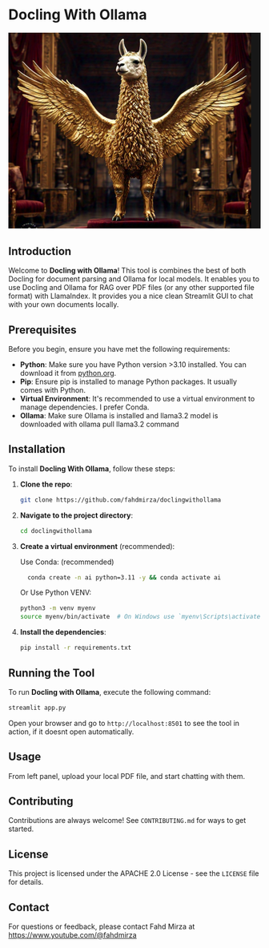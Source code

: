 # Docling With Ollama

![Project Logo](doclingwithollama.png)

## Introduction

Welcome to **Docling with Ollama**! This tool is combines the best of both Docling for document parsing and Ollama for local models. It enables you to use Docling and Ollama for RAG over PDF files (or any other supported file format) with LlamaIndex. It provides you a nice clean Streamlit GUI to chat with your own documents locally.

## Prerequisites

Before you begin, ensure you have met the following requirements:

- **Python**: Make sure you have Python version >3.10 installed. You can download it from [python.org](https://www.python.org/downloads/).
- **Pip**: Ensure pip is installed to manage Python packages. It usually comes with Python.
- **Virtual Environment**: It's recommended to use a virtual environment to manage dependencies. I prefer Conda.
- **Ollama**: Make sure Ollama is installed and llama3.2 model is downloaded with ollama pull llama3.2 command


## Installation

To install **Docling With Ollama**, follow these steps:

1. **Clone the repo**:

    ```bash
    git clone https://github.com/fahdmirza/doclingwithollama
    ```

2. **Navigate to the project directory**:

    ```bash
    cd doclingwithollama
    ```

3. **Create a virtual environment** (recommended):

    Use Conda: (recommended)
    ```bash
      conda create -n ai python=3.11 -y && conda activate ai
    ```
    Or Use Python VENV:
    ```bash
    python3 -m venv myenv
    source myenv/bin/activate  # On Windows use `myenv\Scripts\activate`
    ```

5. **Install the dependencies**:

    ```bash
    pip install -r requirements.txt
    ```

## Running the Tool

To run **Docling with Ollama**, execute the following command:

```bash
streamlit app.py
```

Open your browser and go to `http://localhost:8501` to see the tool in action, if it doesnt open automatically.

## Usage

From left panel, upload your local PDF file, and start chatting with them.

## Contributing

Contributions are always welcome! See `CONTRIBUTING.md` for ways to get started.

## License

This project is licensed under the APACHE 2.0 License - see the `LICENSE` file for details.

## Contact

For questions or feedback, please contact Fahd Mirza at https://www.youtube.com/@fahdmirza
